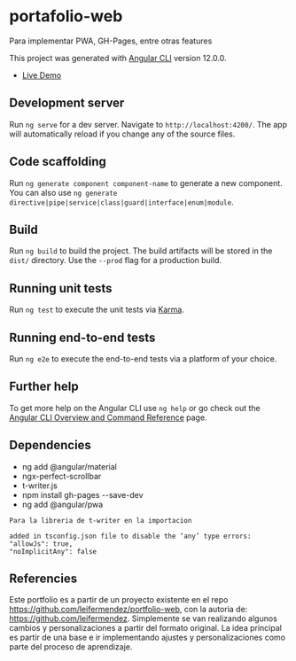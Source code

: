 # portafolio-web
Para implementar PWA, GH-Pages, entre otras features

This project was generated with [Angular CLI](https://github.com/angular/angular-cli) version 12.0.0.
- [Live Demo](https://javieralbarracin.github.io/portafolio-web/)
## Development server

Run `ng serve` for a dev server. Navigate to `http://localhost:4200/`. The app will automatically reload if you change any of the source files.

## Code scaffolding

Run `ng generate component component-name` to generate a new component. You can also use `ng generate directive|pipe|service|class|guard|interface|enum|module`.

## Build

Run `ng build` to build the project. The build artifacts will be stored in the `dist/` directory. Use the `--prod` flag for a production build.

## Running unit tests

Run `ng test` to execute the unit tests via [Karma](https://karma-runner.github.io).

## Running end-to-end tests

Run `ng e2e` to execute the end-to-end tests via a platform of your choice.

## Further help

To get more help on the Angular CLI use `ng help` or go check out the [Angular CLI Overview and Command Reference](https://angular.io/cli) page.

## Dependencies
* ng add @angular/material
* ngx-perfect-scrollbar
* t-writer.js
* npm install gh-pages --save-dev
* ng add @angular/pwa

```
Para la libreria de t-writer en la importacion 

added in tsconfig.json file to disable the ‘any’ type errors:
"allowJs": true,
"noImplicitAny": false
```

## Referencies

Este portfolio es a partir de un proyecto existente en el repo https://github.com/leifermendez/portfolio-web, con la autoria de: https://github.com/leifermendez. Simplemente se van realizando algunos cambios y personalizaciones a partir del formato original. La idea principal es partir de una base e ir implementando ajustes y personalizaciones como parte del proceso de aprendizaje.
